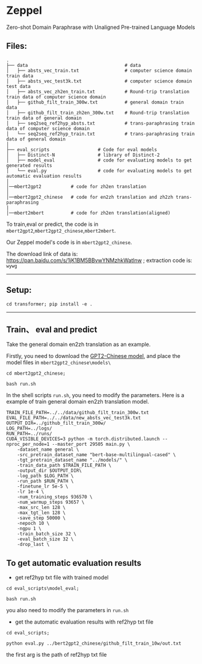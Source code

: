 # Zeppel
Zero-shot Domain Paraphrase with Unaligned Pre-trained Language Models

## Files:
    .
    ├── data                                    # data
    │   ├── absts_vec_train.txt                 # computer science domain train data
    │   ├── absts_vec_test3k.txt                # computer science domain test data
    │   ├── absts_vec_zh2en_train.txt           # Round-trip translation train data of computer science domain 
    │   ├── github_filt_train_300w.txt          # general domain train data
    │   ├── github_filt_train_zh2en_300w.txt    # Round-trip translation train data of general domain
    │   ├── seq2seq_ref2hyp_absts.txt           # trans-paraphrasing train data of computer science domain 
    │   └── seq2seq_ref2hyp_train.txt           # trans-paraphrasing train data of general domain
    │
    ├── eval_scripts                  # Code for eval models
    │   ├── Distinct-N                # library of Distinct-2
    │   ├── model_eval                # code for evaluating models to get generated results
    │   └── eval.py                   # code for evaluating models to get automatic evaluation results
    │
    │──mbert2gpt2           # code for zh2en translation
    │   
    │──mbert2gpt2_chinese   # code for en2zh translation and zh2zh trans-paraphrasing
    |
    │──mbert2mbert          # code for zh2en translation(aligned)
    
To train,eval or predict, the code is in `mbert2gpt2`,`mbert2gpt2_chinese`,`mbert2mbert`.

Our Zeppel model's code is in  `mbert2gpt2_chinese`.

The download link of data is: https://pan.baidu.com/s/1jK1BM5BBvwYNMzhkWatlnw ; extraction code is: `wywg`

-----------------------------------------------------
## Setup:

``cd transformer; pip install -e .``

-----------------------------------------------------
## Train、 eval and predict
Take the general domain en2zh translation as an example.

Firstly, you need to download the [GPT2-Chinese model](https://drive.google.com/drive/folders/1dLEANs5z4pWS0pzrak6Q2H2Nq4iYsMsf), and place the model files in  ``mbert2gpt2_chinese\models\``

```shell
cd mbert2gpt2_chinese; 

bash run.sh
```

In the shell scripts `run.sh`, you need to modify the parameters. Here is a example of train general domain en2zh translation model.
```shell
TRAIN_FILE_PATH=../../data/github_filt_train_300w.txt
EVAL_FILE_PATH=../../data/new_absts_vec_test3k.txt
OUTPUT_DIR=../github_filt_train_300w/
LOG_PATH=../logs/
RUN_PATH=../runs/
CUDA_VISIBLE_DEVICES=3 python -m torch.distributed.launch --nproc_per_node=1 --master_port 29505 main.py \
    -dataset_name general \
    -src_pretrain_dataset_name "bert-base-multilingual-cased" \
    -tgt_pretrain_dataset_name "../models/" \
    -train_data_path $TRAIN_FILE_PATH \
    -output_dir $OUTPUT_DIR\
    -log_path $LOG_PATH \
    -run_path $RUN_PATH \
    -finetune_lr 5e-5 \
    -lr 1e-4 \
    -num_training_steps 936570 \
    -num_warmup_steps 93657 \
    -max_src_len 128 \
    -max_tgt_len 128 \
    -save_step 50000 \
    -nepoch 10 \
    -ngpu 1 \
    -train_batch_size 32 \
    -eval_batch_size 32 \
    -drop_last \
```

## To get automatic evaluation results

* get ref2hyp txt file with trained model
```shell
cd eval_scripts\model_eval; 

bash run.sh
```
you also need to modify the parameters in ``run.sh``

* get the automatic evaluation results with ref2hyp txt file
```shell
cd eval_scripts; 

python eval.py ../bert2gpt2_chinese/github_filt_train_10w/out.txt
```
the first arg is the path of ref2hyp txt file
